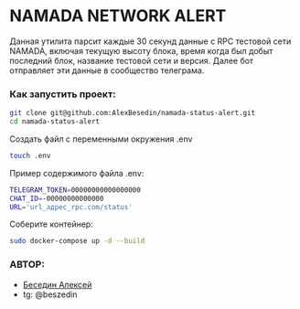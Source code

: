 # NAMADA NETWORK ALERT

Данная утилита парсит каждые 30 секунд данные с RPC тестовой сети NAMADA, включая текущую высоту блока, время когда был добыт последний блок, название тестовой сети и версия. Далее бот отправляет эти данные в сообщество телеграма. 

### Как запустить проект:
 ```sh
git clone git@github.com:AlexBesedin/namada-status-alert.git
cd namada-status-alert
```
Создать файл с переменными окружения .env

 ```sh
touch .env
```
Пример содержимого файла .env:
 ```sh
TELEGRAM_TOKEN=00000000000000000
CHAT_ID=-00000000000000
URL='url_адрес_rpc.com/status'
```
Соберите контейнер:
 ```sh
sudo docker-compose up -d --build
```
### АВТОР: 

- [Беседин Алексей](https://github.com/AlexBesedin)
- tg: @beszedin